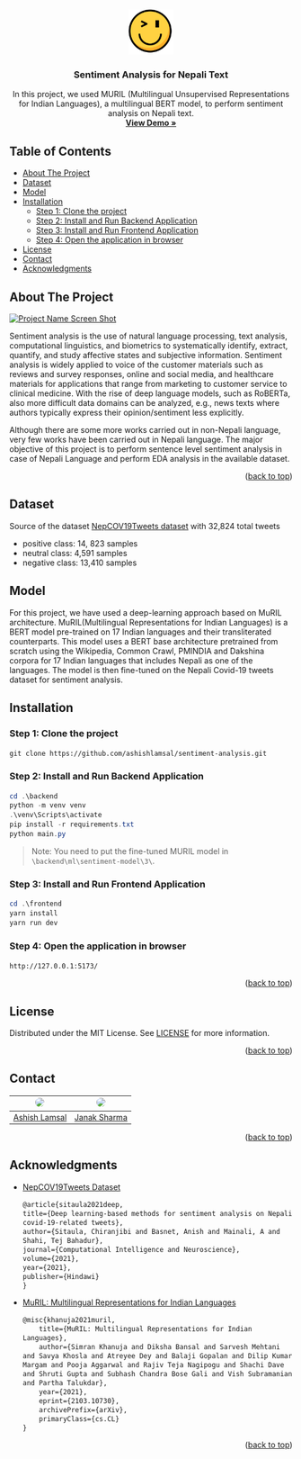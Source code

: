 <a name="readme-top"></a>
<br />
<div align="center">
  <a href="https://github.com/ashishlamsal/sentiment-analysis">
    <img src="./frontend/public/logo.svg" alt="Logo" width="80" height="80">
  </a>

  <h3 align="center">Sentiment Analysis for Nepali Text</h3>

  <p align="center">
    In this project, we used MURIL (Multilingual Unsupervised Representations for Indian Languages), a multilingual BERT model, to perform sentiment analysis on Nepali text.
    <br />
    <a href="https://github.com/ashishlamsal/sentiment-analysis"><strong>View Demo »</strong></a>
    <br />
  </p>
</div>

<!-- omit in toc -->
## Table of Contents

- [About The Project](#about-the-project)
- [Dataset](#dataset)
- [Model](#model)
- [Installation](#installation)
  - [Step 1: Clone the project](#step-1-clone-the-project)
  - [Step 2: Install and Run Backend Application](#step-2-install-and-run-backend-application)
  - [Step 3: Install and Run Frontend Application](#step-3-install-and-run-frontend-application)
  - [Step 4: Open the application in browser](#step-4-open-the-application-in-browser)
- [License](#license)
- [Contact](#contact)
- [Acknowledgments](#acknowledgments)

## About The Project

[![Project Name Screen Shot][project-screenshot]](https://example.com)

Sentiment analysis is the use of natural language processing, text analysis, computational linguistics, and biometrics to systematically identify, extract, quantify, and study affective states and subjective information. Sentiment analysis is widely applied to voice of the customer materials such as reviews and survey responses, online and social media, and healthcare materials for applications that range from marketing to customer service to clinical medicine. With the rise of deep language models, such as RoBERTa, also more difficult data domains can be analyzed, e.g., news texts where authors typically express their opinion/sentiment less explicitly.

Although there are some more works carried out in non-Nepali language, very few works have been carried out in Nepali language. The major objective of this project is to perform sentence level sentiment analysis in case of Nepali Language and perform EDA analysis in the available dataset.

<p align="right">(<a href="#readme-top">back to top</a>)</p>

## Dataset

Source of the dataset [NepCOV19Tweets dataset](https://www.kaggle.com/datasets/mathew11111/nepcov19tweets) with 32,824 total tweets

- positive class: 14, 823 samples
- neutral class: 4,591 samples
- negative class: 13,410 samples

## Model

For this project, we have used a deep-learning approach based on MuRIL architecture. MuRIL(Multilingual Representations for Indian Languages) is a BERT model pre-trained on 17 Indian languages and their transliterated counterparts. This model uses a BERT base architecture pretrained from scratch using the Wikipedia, Common Crawl, PMINDIA  and Dakshina  corpora for 17  Indian languages that includes Nepali as one of the languages. The model is then fine-tuned on the Nepali Covid-19 tweets dataset for sentiment analysis.

## Installation

### Step 1: Clone the project

```git clone https://github.com/ashishlamsal/sentiment-analysis.git```

### Step 2: Install and Run Backend Application

```powershell
cd .\backend
python -m venv venv
.\venv\Scripts\activate
pip install -r requirements.txt
python main.py
```

> Note: You need to put the fine-tuned MURIL model in `\backend\ml\sentiment-model\3\`.

### Step 3: Install and Run Frontend Application

```powershell
cd .\frontend
yarn install
yarn run dev
```

### Step 4: Open the application in browser

```http://127.0.0.1:5173/```

<p align="right">(<a href="#readme-top">back to top</a>)</p>

<!-- LICENSE -->
## License

Distributed under the MIT License. See [LICENSE](./LICENSE) for more information.

<p align="right">(<a href="#readme-top">back to top</a>)</p>

<!-- CONTACT -->
## Contact

| <a href = "https://github.com/ashishlamsal"><img src = "https://avatars1.githubusercontent.com/u/59776422?s=400&v=4" width="144" style="border-radius:50%"></a> | <a href = "https://github.com/JanakSharma2055"><img src = "https://avatars.githubusercontent.com/u/60380225?v=4" width="144" style="border-radius:50%"></a> |
| :-: | :-: |
| [Ashish Lamsal](https://github.com/ashishlamsal) |[Janak Sharma](https://github.com/JanakSharma2055) |

<p align="right">(<a href="#readme-top">back to top</a>)</p>

<!-- ACKNOWLEDGMENTS -->
## Acknowledgments

- [NepCOV19Tweets Dataset](https://www.hindawi.com/journals/cin/2021/2158184/)

    ```plaintext
    @article{sitaula2021deep,
    title={Deep learning-based methods for sentiment analysis on Nepali covid-19-related tweets},
    author={Sitaula, Chiranjibi and Basnet, Anish and Mainali, A and Shahi, Tej Bahadur},
    journal={Computational Intelligence and Neuroscience},
    volume={2021},
    year={2021},
    publisher={Hindawi}
    }
    ```

- [MuRIL: Multilingual Representations for Indian Languages](https://arxiv.org/abs/2103.10730)

    ```plaintext
    @misc{khanuja2021muril,
        title={MuRIL: Multilingual Representations for Indian Languages},
        author={Simran Khanuja and Diksha Bansal and Sarvesh Mehtani and Savya Khosla and Atreyee Dey and Balaji Gopalan and Dilip Kumar Margam and Pooja Aggarwal and Rajiv Teja Nagipogu and Shachi Dave and Shruti Gupta and Subhash Chandra Bose Gali and Vish Subramanian and Partha Talukdar},
        year={2021},
        eprint={2103.10730},
        archivePrefix={arXiv},
        primaryClass={cs.CL}
    }
    ```

<p align="right">(<a href="#readme-top">back to top</a>)</p>

[project-screenshot]: ./assets/project-screenshot.png